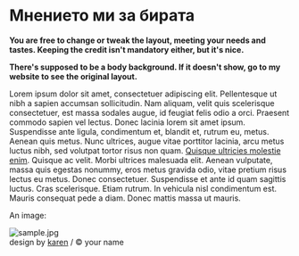 <html xmlns="http://www.w3.org/1999/xhtml" xml:lang="en" lang="en">
<head>
<title>Clouds Up</title>
<meta http-equiv="content-type" content="text/html; charset=utf-8" />
<link rel="stylesheet" href="style.css" media="all" type="text/css" />
</head>
<body>
<div id="content">
  <h1>Мнението ми за бирата</h1>
  <p><strong>You are free to change or tweak the layout, meeting your needs and tastes. Keeping the credit isn't mandatory either, but it's nice.</strong></p>
  <p><strong>There's supposed to be a body background. If it doesn't show, go to my website to see the original layout.</strong></p>
  <p>Lorem ipsum dolor sit amet, consectetuer adipiscing elit. Pellentesque ut nibh a sapien accumsan sollicitudin. Nam aliquam, velit quis scelerisque consectetuer, est massa sodales augue, id feugiat felis odio a orci. Praesent commodo sapien vel lectus. Donec lacinia lorem sit amet ipsum. Suspendisse ante ligula, condimentum et, blandit et, rutrum eu, metus. Aenean quis metus. Nunc ultrices, augue vitae porttitor lacinia, arcu metus luctus nibh, sed volutpat tortor risus non quam. <a href="http://all-free-download.com/free-website-templates/">Quisque ultricies molestie enim</a>. Quisque ac velit. Morbi ultrices malesuada elit. Aenean vulputate, massa quis egestas nonummy, eros metus gravida odio, vitae pretium risus lectus eu metus. Donec consectetuer. Suspendisse et ante id quam sagittis luctus. Cras scelerisque. Etiam rutrum. In vehicula nisl condimentum est. Mauris consequat pede a diam. Donec mattis massa ut mauris.</p>
  <p>An image:</p>
  <img src="sample.jpg" alt="sample.jpg" />
</div>
<div id="footer">design by <a href="http://one-am.net/">karen</a> / &copy; your name</div>

